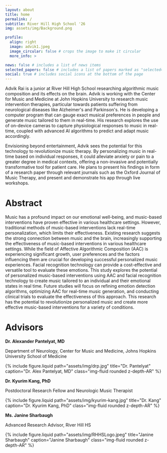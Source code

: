 ```yaml
---
layout: about
title: home
permalink: /
subtitle: River Hill High School '26
img: assets/img/Background.png

profile:
  align: right
  image: advik1.jpeg
  image_circular: false # crops the image to make it circular
  more_info: >

news: false # includes a list of news items
selected_papers: false # includes a list of papers marked as "selected={true}"
social: true # includes social icons at the bottom of the page
---
```


Advik Rai is a junior at River Hill High School researching algorithmic music composition and its effects on the brain. Advik is working with the Center for Music and Medicine at John Hopkins University to research music intervention therapies, particular towards patients suffering from neurological diseases like Alzheimer's and Parkinson's. He is developing a computer program that can gauge exact musical preferences in people and generate music tailored to them in real-time. His research explores the use of on-device cameras to capture physiological responses to music in real-time, coupled with advanced AI algorithms to predict and adapt music accordingly. 

Envisioning beyond entertainment, Advik sees the potential for this technology to revolutionize music therapy. By personalizing music in real-time based on individual responses, it could alleviate anxiety or pain to a greater degree in medical contexts, offering a non-invasive and potentially transformative tool for patient care. He plans to present his findings in form of a research paper through relevant journals such as the Oxford Journal of Music Therapy, and present and demonstrate his app through live workshops.

Abstract
========
Music has a profound impact on our emotional well-being, and music-based interventions have proven effective in various healthcare settings. However, traditional methods of music-based interventions lack real-time personalization, which limits their effectiveness. Existing research suggests the strong connection between music and the brain, increasingly supporting the effectiveness of music-based interventions in various healthcare settings. While the field of Affective Algorithmic Composition (AAC) is experiencing significant growth, user preferences and the factors influencing them are crucial for developing successful personalized music experiences. Facial recognition technology can provide a cost-effective and versatile tool to evaluate these emotions. This study explores the potential of personalized music-based interventions using AAC and facial recognition technology to create music tailored to an individual and their emotional states in real time. Future studies will focus on refining emotion detection algorithms, optimizing AAC for real-time music generation, and conducting clinical trials to evaluate the effectiveness of this approach. This research has the potential to revolutionize personalized music and create more effective music-based interventions for a variety of conditions. 

Advisors
========

**Dr. Alexander Pantelyat, MD**

Department of Neurology, Center for Music and Medicine, Johns Hopkins University School of Medicine

<div class="col-sm-4 mt-3 mt-md-0">
  <style>
      .img-fluid.rounded.z-depth-AR {
        max-width: 50%;
        height: auto;
      }
    </style>      
  {% include figure.liquid path="assets/img/drp.jpg" title="Dr. Pantelyat" caption="Dr. Alex Pantelyat, MD" class="img-fluid rounded z-depth-AR" %}
</div>

**Dr. Kyurim Kang, PhD**

Postdoctoral Research Fellow and Neurologic Music Therapist

<div class="col-sm-4 mt-3 mt-md-0">
  <style>
      .img-fluid.rounded.z-depth-AR {
        max-width: 50%;
        height: auto;
      }
    </style>      
  {% include figure.liquid path="assets/img/kyurim-kang.jpg" title="Dr. Kang" caption="Dr. Kyurim Kang, PhD" class="img-fluid rounded z-depth-AR" %}
</div>

**Ms. Janine Sharbaugh**

Advanced Research Advisor, River Hill HS

<div class="col-sm-4 mt-3 mt-md-0">
  <style>
      .img-fluid.rounded.z-depth-AR {
        max-width: 50%;
        height: auto;
      }
    </style>      
  {% include figure.liquid path="assets/img/RHHSLogo.jpeg" title="Janine Sharbaugh" caption="Janine Sharbaugh" class="img-fluid rounded z-depth-AR" %}
</div>